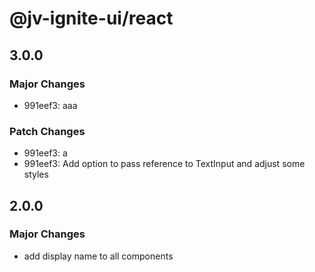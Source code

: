 # @jv-ignite-ui/react

## 3.0.0

### Major Changes

- 991eef3: aaa

### Patch Changes

- 991eef3: a
- 991eef3: Add option to pass reference to TextInput and adjust some styles

## 2.0.0

### Major Changes

- add display name to all components
